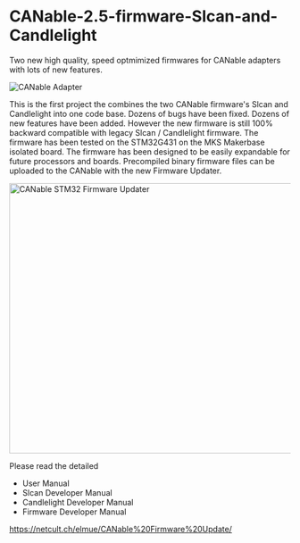 # CANable-2.5-firmware-Slcan-and-Candlelight
Two new high quality, speed optmimized firmwares for CANable adapters with lots of new features.

![CANable Adapter](https://github.com/user-attachments/assets/061f60ba-14a2-4896-866f-6226fc9123f6)


This is the first project the combines the two CANable firmware's Slcan and Candlelight into one code base.
Dozens of bugs have been fixed.
Dozens of new features have been added.
However the new firmware is still 100% backward compatible with legacy Slcan / Candlelight firmware.
The firmware has been tested on the STM32G431 on the MKS Makerbase isolated board.
The firmware has been designed to be easily expandable for future processors and boards.
Precompiled binary firmware files can be uploaded to the CANable with the new Firmware Updater.

<img width="577" height="484" alt="CANable STM32 Firmware Updater" src="https://github.com/user-attachments/assets/8b2b658d-a723-4fb5-9329-370d25015336" />


Please read the detailed 
- User Manual
- Slcan Developer Manual
- Candlelight Developer Manual
- Firmware Developer Manual

https://netcult.ch/elmue/CANable%20Firmware%20Update/
